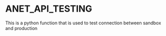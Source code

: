 # ANET_API_TESTING
This is a python function that is used to test connection between sandbox and production
